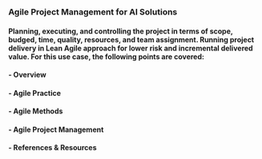 ### Agile Project Management for AI Solutions
#### Planning, executing, and controlling the project in terms of scope, budged, time, quality, resources, and team assignment. Running project delivery in Lean Agile approach for lower risk and incremental delivered value. For this use case, the following points are covered:
#### - Overview
#### - Agile Practice
#### - Agile Methods
#### - Agile Project Management
#### - References & Resources

